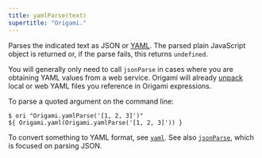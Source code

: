 ```yaml
---
title: yamlParse(text)
supertitle: "Origami."
---
```


Parses the indicated text as JSON or [YAML](https://en.wikipedia.org/wiki/YAML). The parsed plain JavaScript object is returned or, if the parse fails, this returns `undefined`.

You will generally only need to call `jsonParse` in cases where you are obtaining YAML values from a web service. Origami will already [unpack](/language/fileTypes.html#unpacking-files) local or web YAML files you reference in Origami expressions.

To parse a quoted argument on the command line:

```console
$ ori "Origami.yamlParse('[1, 2, 3]')"
${ Origami.yaml(Origami.yamlParse('[1, 2, 3]')) }
```

To convert something to YAML format, see [`yaml`](yaml.html). See also [`jsonParse`](jsonParse.html), which is focused on parsing JSON.
